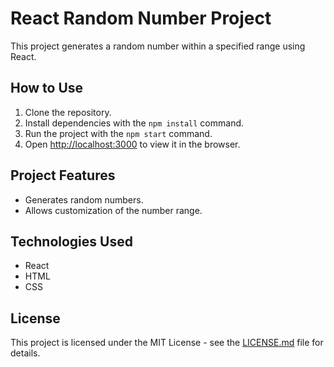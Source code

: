 # React Random Number Project

This project generates a random number within a specified range using React.

## How to Use

1. Clone the repository.
2. Install dependencies with the `npm install` command.
3. Run the project with the `npm start` command.
4. Open [http://localhost:3000](http://localhost:3000) to view it in the browser.

## Project Features

- Generates random numbers.
- Allows customization of the number range.

## Technologies Used

- React
- HTML
- CSS

## License

This project is licensed under the MIT License - see the [LICENSE.md](LICENSE.md) file for details.
